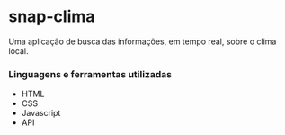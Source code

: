 # snap-clima

Uma aplicação de busca das informações, em tempo real, sobre o clima local.

### Linguagens e ferramentas utilizadas

- HTML
- CSS
- Javascript
- API
